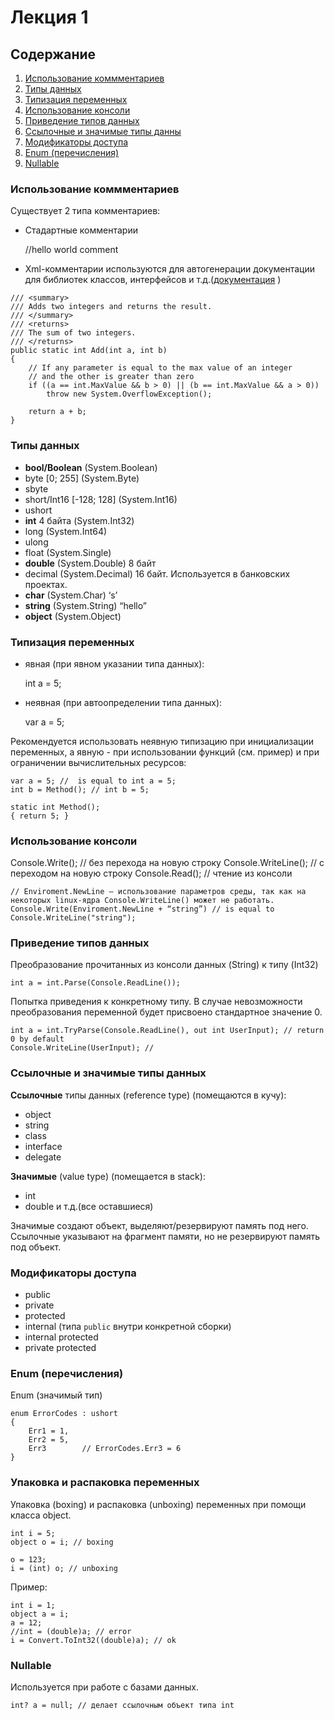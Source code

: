 # Лекция 1

## Содержание

1. [Использование коммментариев](#comments)
2. [Типы данных](#dataTypes)
3. [Типизация переменных](#dataTyping)
4. [Использование консоли](#console)
5. [Приведение типов данных](#comdataTypeConversionments)
6. [Ссылочные и значимые типы данны](#refValTypes)
7. [Модификаторы доступа](#accessModifiers)
8. [Enum (перечисления)](#enum)
9. [Nullable](#nullable)

### <a name="comments"> Использование коммментариев </a>

Существует 2 типа комментариев:

- Стадартные комментарии

    //hello world comment

- Xml-комментарии используются для автогенерации документации для библиотек классов, интерфейсов и т.д.([документация](https://docs.microsoft.com/en-us/dotnet/csharp/codedoc) )

```
/// <summary>
/// Adds two integers and returns the result.
/// </summary>
/// <returns>
/// The sum of two integers.
/// </returns>
public static int Add(int a, int b)
{
    // If any parameter is equal to the max value of an integer
    // and the other is greater than zero
    if ((a == int.MaxValue && b > 0) || (b == int.MaxValue && a > 0))
        throw new System.OverflowException();

    return a + b;
}
```

### <a name="dataTypes"> Типы данных </a>

- **bool/Boolean** (System.Boolean)
- byte [0; 255] (System.Byte)
- sbyte
- short/Int16 [-128; 128] (System.Int16)
- ushort
- **int** 4 байта (System.Int32)
- long (System.Int64)
- ulong
- float (System.Single)
- **double** (System.Double) 8 байт
- decimal (System.Decimal) 16 байт. Используется в банковских проектах.
- **char** (System.Char) ‘s’
- **string** (System.String) “hello”
- **object** (System.Object)

### <a name="dataTyping"> Типизация переменных </a>

- явная (при явном указании типа данных):

    int a = 5;

- неявная (при автоопределении типа данных):

    var a = 5;

Рекомендуется использовать неявную типизацию при инициализации переменных, а явную - при использовании функций (см. пример) и при ограничении вычислительных ресурсов:

    var a = 5; //  is equal to int a = 5;
    int b = Method(); // int b = 5;

    static int Method();
    { return 5; }

### <a name="console"> Использование консоли </a>

Console.Write(); // без перехода на новую строку
Console.WriteLine(); // с переходом на новую строку
Console.Read(); // чтение из консоли

    // Enviroment.NewLine – использование параметров среды, так как на некоторых linux-ядра Console.WriteLine() может не работать.
    Console.Write(Enviroment.NewLine + “string”) // is equal to Console.WriteLine("string");

### <a name="dataTypeConversion"> Приведение типов данных </a>

Преобразование прочитанных из консоли данных (String) к типу (Int32) 

    int a = int.Parse(Console.ReadLine());

Попытка приведения к конкретному типу. В случае невозможности преобразования переменной будет присвоено стандартное значение 0.

    int a = int.TryParse(Console.ReadLine(), out int UserInput); // return 0 by default
    Console.WriteLine(UserInput); //

### <a name="refValTypes"> Ссылочные и значимые типы данных </a>

**Ссылочные** типы данных (reference type) (помещаются в кучу):

- object
- string
- class
- interface
- delegate

**Значимые** (value type) (помещается в stack):

- int
- double и т.д.(все оставшиеся)

Значимые создают объект, выделяют/резервируют память под него.
Ссылочные указывают на фрагмент памяти, но не резервируют память под объект.

### <a name="accessModifiers"> Модификаторы доступа </a>

- public
- private
- protected
- internal (типа `public` внутри конкретной сборки)
- internal protected
- private protected

### <a name="enum"> Enum (перечисления) </a>

Enum (значимый тип)

    enum ErrorCodes : ushort
    {
        Err1 = 1,
        Err2 = 5,
        Err3        // ErrorCodes.Err3 = 6
    }

### <a name="boxingUnboxing"> Упаковка и распаковка переменных </a>

Упаковка (boxing) и распаковка (unboxing) переменных при помощи класса object.

    int i = 5;
    object o = i; // boxing

    o = 123;
    i = (int) o; // unboxing 

Пример:

    int i = 1;
    object a = i;
    a = 12;
    //int = (double)a; // error
    i = Convert.ToInt32((double)a); // ok

### <a name="nullable"> Nullable </a>

Используется при работе с базами данных.

    int? a = null; // делает ссылочным объект типа int